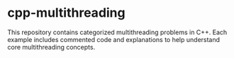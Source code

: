 # cpp-multithreading
This repository contains categorized multithreading problems in C++. Each example includes commented code and explanations to help understand core multithreading concepts.
